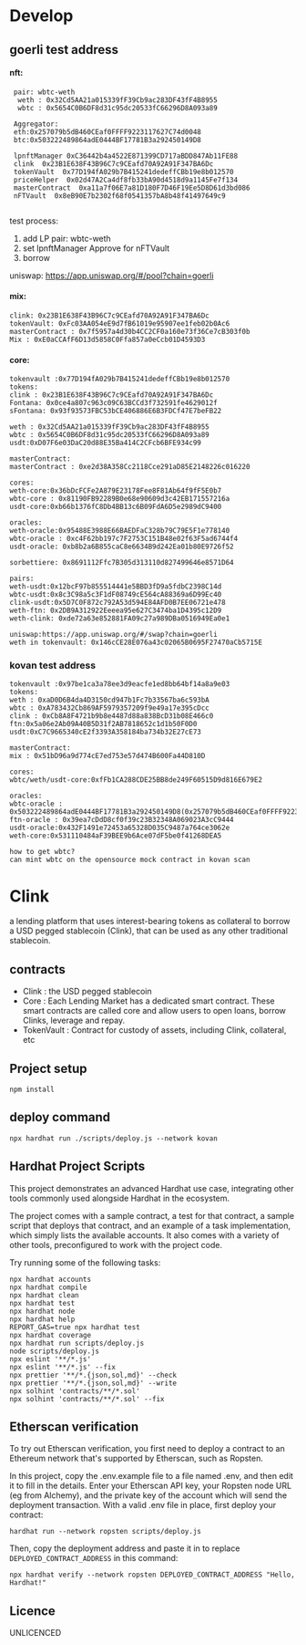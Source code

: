 # Develop

## goerli test address 

#### nft:
```
 pair: wbtc-weth
  weth : 0x32Cd5AA21a015339fF39Cb9ac283DF43fF4B8955
  wbtc : 0x5654C0B6DF8d31c95dc20533fC66296D8A093a89

 Aggregator:
 eth:0x257079b5dB460CEaf0FFFF9223117627C74d0048
 btc:0x503222489864adE0444BF17781B3a292450149D8
  
 lpnftManager 0xC36442b4a4522E871399CD717aBDD847Ab11FE88
 clink  0x23B1E638F43B96C7c9CEafd70A92A91F347BA6Dc
 tokenVault  0x77D194fA029b7B415241dedeffCBb19e8b012570
 priceHelper  0x02d47A2Ca4df8fb33bA90d4518d9a1145Fe7f134
 masterContract  0xa11a7f06E7a81D180F7D46F19Ee5D8D61d3bd086
 nFTVault  0x8eB90E7b2302f68f0541357bA8b48f41497649c9
 
```
test process:
1. add LP pair: wbtc-weth
2. set lpnftManager Approve for nFTVault
3. borrow

uniswap: https://app.uniswap.org/#/pool?chain=goerli

#### mix:
```
clink: 0x23B1E638F43B96C7c9CEafd70A92A91F347BA6Dc
tokenVault: 0xFc03AA054eE9d7fB61019e95907ee1feb02b0Ac6
masterContract : 0x7f5957a4d30b4CC2CF0a160e73f36Ce7cB303f0b
Mix : 0xE0aCCAfF6D13d5858C0Ffa857a0eCcb01D4593D3

```
#### core:
```
tokenvault :0x77D194fA029b7B415241dedeffCBb19e8b012570
tokens:
clink : 0x23B1E638F43B96C7c9CEafd70A92A91F347BA6Dc
Fontana: 0x0ce4a807c963c09C63BCCd3f732591fe4629012f
sFontana: 0x93f93573FBC53bCE406886E6B3FDCf47E7beFB22

weth : 0x32Cd5AA21a015339fF39Cb9ac283DF43fF4B8955
wbtc : 0x5654C0B6DF8d31c95dc20533fC66296D8A093a89
usdt:0xD07F6e03DaC20d88E35Ba414C2CFcb6BFE934c99

masterContract:
masterContract : 0xe2d38A358Cc2118Cce291aD85E2148226c016220

cores:
weth-core:0x36bDcFCFe2A879E23178Fee8F81Ab64f9fF5E0b7
wbtc-core : 0x81190FB92289B0e68e90609d3c42EB171557216a
usdt-core:0xb66b1376fC8Db4BB13c6B09FdA6D5e2989dC9400

oracles:
weth-oracle:0x95488E3988E66BAEDFaC328b79C79E5F1e778140
wbtc-oracle : 0xc4F62bb197c7F2753C151B48e02f63F5ad6744f4
usdt-oracle: 0xb8b2a6B855caC8e6634B9d242Ea01b80E9726f52

sorbettiere: 0x8691112Ffc7B305d313110d827499646e8571D64

pairs:
weth-usdt:0x12bcF97b855514441e5BBD3fD9a5fdbC2398C14d
wbtc-usdt:0x8c3C98a5c3F1dF08749cE564cA88369a6D99Ec40
clink-usdt:0x5D7C0F872c792A53d594E84AFD0B7EE06721e478
weth-ftn: 0x2DB9A312922Eeeea95e627C3474ba1D4395c12D9
weth-clink: 0xde72a63e852881FA09c27a989DBa0516949Ea0e1

uniswap:https://app.uniswap.org/#/swap?chain=goerli
weth in tokenvault: 0x146cCE28E076a43c02065B0695F27470aCb5715E
```
### kovan test address

```
tokenvault :0x97be1ca3a78ee3d9eacfe1ed8bb64bf14a8a9e03
tokens:
weth : 0xaD0D6B4da4D3150cd947b1Fc7b33567ba6c593bA
wbtc : 0xA783432Cb869AF5979357209f9e49a17e395cDcc
clink : 0xCb8A8F4721b9b8e4487d88a838BcD31b08E466c0
ftn:0x5a06e2Ab09A40B5D31f2AB7818652c1d1b50F0D0
usdt:0xC7C9665340cE2f3393A358184ba734b32E27cE73

masterContract:
mix : 0x51bD96a9d774cE7ed753e57d474B600Fa44D810D

cores:
wbtc/weth/usdt-core:0xfFb1CA288CDE25BB8de249F60515D9d816E679E2

oracles:
wbtc-oracle : 0x503222489864adE0444BF17781B3a292450149D8(0x257079b5dB460CEaf0FFFF9223117627C74d0048)
ftn-oracle : 0x39ea7cDdD8cf0f39c23B32348A069023A3cC9444
usdt-oracle:0x432F1491e72453a65328D035C9487a764ce3062e
weth-core:0x531110484aF39BEE9b6Ace07dF5be0f41268DEA5

how to get wbtc?
can mint wbtc on the opensource mock contract in kovan scan
```

# Clink

a lending platform that uses interest-bearing tokens as collateral to borrow a USD pegged stablecoin (Clink), that can
be used as any other traditional stablecoin.

## contracts

- Clink : the USD pegged stablecoin
- Core : Each Lending Market has a dedicated smart contract. These smart contracts are called core and allow users to
  open loans, borrow Clinks, leverage and repay.
- TokenVault : Contract for custody of assets, including Clink, collateral, etc

## Project setup

```
npm install
```

## deploy command

```
npx hardhat run ./scripts/deploy.js --network kovan
```

## Hardhat Project Scripts

This project demonstrates an advanced Hardhat use case, integrating other tools commonly used alongside Hardhat in the
ecosystem.

The project comes with a sample contract, a test for that contract, a sample script that deploys that contract, and an
example of a task implementation, which simply lists the available accounts. It also comes with a variety of other
tools, preconfigured to work with the project code.

Try running some of the following tasks:

```shell
npx hardhat accounts
npx hardhat compile
npx hardhat clean
npx hardhat test
npx hardhat node
npx hardhat help
REPORT_GAS=true npx hardhat test
npx hardhat coverage
npx hardhat run scripts/deploy.js
node scripts/deploy.js
npx eslint '**/*.js'
npx eslint '**/*.js' --fix
npx prettier '**/*.{json,sol,md}' --check
npx prettier '**/*.{json,sol,md}' --write
npx solhint 'contracts/**/*.sol'
npx solhint 'contracts/**/*.sol' --fix
```

## Etherscan verification

To try out Etherscan verification, you first need to deploy a contract to an Ethereum network that's supported by
Etherscan, such as Ropsten.

In this project, copy the .env.example file to a file named .env, and then edit it to fill in the details. Enter your
Etherscan API key, your Ropsten node URL (eg from Alchemy), and the private key of the account which will send the
deployment transaction. With a valid .env file in place, first deploy your contract:

```shell
hardhat run --network ropsten scripts/deploy.js
```

Then, copy the deployment address and paste it in to replace `DEPLOYED_CONTRACT_ADDRESS` in this command:

```shell
npx hardhat verify --network ropsten DEPLOYED_CONTRACT_ADDRESS "Hello, Hardhat!"
```

## Licence

UNLICENCED
